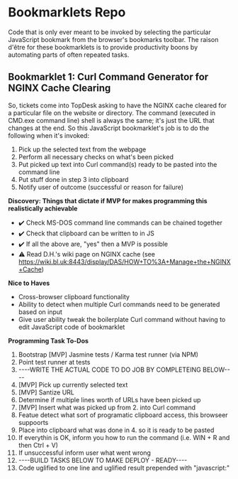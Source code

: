 # Bookmarklets Repo
Code that is only ever meant to be invoked by selecting the particular JavaScript bookmark from the browser's bookmarks toolbar. The raison d'être for these bookmarklets is to provide productivity boons by automating parts of often repeated tasks.

## Bookmarklet 1: Curl Command Generator for NGINX Cache Clearing
So, tickets come into TopDesk asking to have the NGINX cache cleared for a particular file on the website or directory. The command (executed in CMD.exe command line) shell is always the same; it's just the URL that changes at the end. So this JavaScript bookmarklet's job is to do the following when it's invoked:

1. Pick up the selected text from the webpage
2. Perform all necessary checks on what's been picked 
3. Put picked up text into Curl command(s) ready to be pasted into the command line
4. Put stuff done in step 3 into clipboard
5. Notify user of outcome (successful or reason for failure)


**Discovery: Things that dictate if MVP for makes programming this realistically achievable**
 -  ✔️ Check MS-DOS command line commands can be chained together
 -  ✔️ Check that clipboard can be written to in JS
 -  ✔️ If all the above are, "yes" then a MVP is possible
  - ⚠️ Read D.H.'s wiki page on NGINX cache (see https://wiki.bl.uk:8443/display/DAS/HOW+TO%3A+Manage+the+NGINX+Cache)

**Nice to Haves**
 - Cross-browser clipboard functionality
 - Ability to detect when multiple Curl commands need to be generated based on input
 - Give user ability tweak the boilerplate Curl command without having to edit JavaScript code of bookmarklet

**Programming Task To-Dos**
1. Bootstrap [MVP] Jasmine tests / Karma test runner (via NPM)
2. Point test runner at tests
4. ----WRITE THE ACTUAL CODE TO DO JOB BY COMPLETEING BELOW----
3. [MVP] Pick up currently selected text
2. [MVP] Santize URL
3. Determine if multiple lines worth of URLs have been picked up
4. [MVP] Insert what was picked up from 2. into Curl command
5. Featue detect what sort of programatic clipboard access, this browseer suppoorts
6. Place into clipboard what was done in 4. so it is ready to be pasted
7. If everythin is OK, inform you how to run the command (i.e. WIN + R and then Ctrl + V)
8. If unsuccessful inform user what went wrong
9. ----BUILD TASKS BELOW TO MAKE DEPLOY - READY----
10. Code uglified to one line and uglified result prepended with "javascript:"
